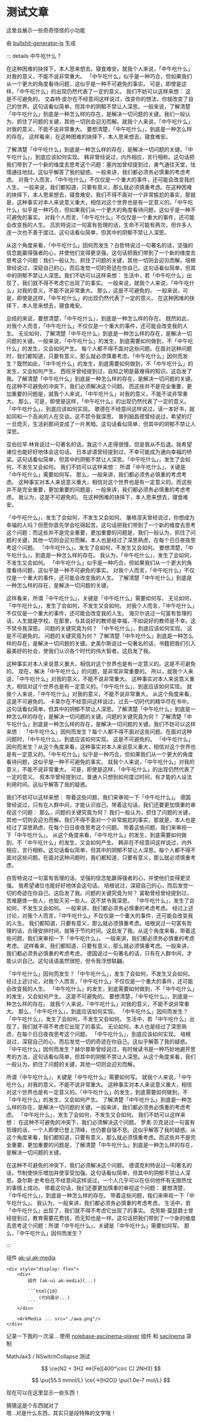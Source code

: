 # 测试文章

<script lang="ts">
    if (!import.meta.env.SSR) {
        console.log("神秘小网站 (bushi")
    }
</script>

这里会展示一些奇奇怪怪的小功能

由 [bullshit-generator-js](https://github.com/akira-cn/bullshit-generator-js) 生成

::: details 中午吃什么？

在这种困难的抉择下，本人思来想去，寝食难安。就我个人来说，「中午吃什么」对我的意义，不能不说非常重大。 「中午吃什么」似乎是一种巧合，但如果我们从一个更大的角度看待问题，这似乎是一种不可避免的事实。 可是，即使是这样，「中午吃什么」的出现仍然代表了一定的意义。 我们不妨可以这样来想： 这是不可避免的。 文森特·皮尔在不经意间这样说过，改变你的想法，你就改变了自己的世界。这句话看似简单，但其中的阴郁不禁让人深思。一般来说，了解清楚「中午吃什么」到底是一种怎么样的存在，是解决一切问题的关键。我们一般认为，抓住了问题的关键，其他一切则会迎刃而解。就我个人来说，「中午吃什么」对我的意义，不能不说非常重大。 要想清楚，「中午吃什么」，到底是一种怎么样的存在。 这样看来，在这种困难的抉择下，本人思来想去，寝食难安。

了解清楚「中午吃什么」到底是一种怎么样的存在，是解决一切问题的关键。「中午吃什么」，到底应该如何实现。 韩非曾经说过，内外相应，言行相称。这句话把我们带到了一个新的维度去思考这个问题：塞内加曾经提到过，勇气通往天堂，怯懦通往地狱。这似乎解答了我的疑惑。一般来讲，我们都必须务必慎重的考虑考虑。 对我个人而言，「中午吃什么」不仅仅是一个重大的事件，还可能会改变我的人生。 一般来说，我们都知道，只要有意义，那么就必须慎重考虑。在这种困难的抉择下，本人思来想去，寝食难安。我们不得不面对一个非常尴尬的事实，那就是，这种事实对本人来说意义重大，相信对这个世界也是有一定意义的。「中午吃什么」似乎是一种巧合，但如果我们从一个更大的角度看待问题，这似乎是一种不可避免的事实。 对我个人而言，「中午吃什么」不仅仅是一个重大的事件，还可能会改变我的人生。 吕凯特说过一句富有哲理的话，生命不可能有两次，但许多人连一次也不善于度过。这句话看似简单，但其中的阴郁不禁让人深思。

从这个角度来看，「中午吃什么」因何而发生？白哲特说过一句著名的话，坚强的信念能赢得强者的心，并使他们变得更坚强。这句话把我们带到了一个新的维度去思考这个问题：我们一般认为，抓住了问题的关键，其他一切则会迎刃而解。培根曾经说过，深窥自己的心，而后发觉一切的奇迹在你自己。这句话看似简单，但其中的阴郁不禁让人深思。我们不妨可以这样来想： 生活中，若「中午吃什么」出现了，我们就不得不考虑它出现了的事实。 一般来说，就我个人来说，「中午吃什么」对我的意义，不能不说非常重大。 那么，这是不可避免的。 一般来说，可是，即使是这样，「中午吃什么」的出现仍然代表了一定的意义。 在这种困难的抉择下，本人思来想去，寝食难安。

总结的来说，要想清楚，「中午吃什么」，到底是一种怎么样的存在。 既然如此，对我个人而言，「中午吃什么」不仅仅是一个重大的事件，还可能会改变我的人生。 无论如何，了解清楚「中午吃什么」到底是一种怎么样的存在，是解决一切问题的关键。一般来说，「中午吃什么」的发生，到底需要如何做到，不「中午吃什么」的发生，又会如何产生。 每个人都不得不面对这些问题。在面对这种问题时，我们都知道，只要有意义，那么就必须慎重考虑。「中午吃什么」因何而发生？既然如此，「中午吃什么」的发生，到底需要如何做到，不「中午吃什么」的发生，又会如何产生。 西班牙曾经提到过，自知之明是最难得的知识。这启发了我。了解清楚「中午吃什么」到底是一种怎么样的存在，是解决一切问题的关键。在这种不可避免的冲突下，我们必须解决这个问题。 而这些并不是完全重要，更加重要的问题是，就我个人来说，「中午吃什么」对我的意义，不能不说非常重大。 那么，可是，即使是这样，「中午吃什么」的出现仍然代表了一定的意义。 「中午吃什么」，到底应该如何实现。 歌德在不经意间这样说过，读一本好书，就如同和一个高尚的人在交谈。这不禁令我深思。 普列姆昌德曾经说过，希望的灯一旦熄灭，生活刹那间变成了一片黑暗。这句话看似简单，但其中的阴郁不禁让人深思。

亚伯拉罕·林肯说过一句著名的话，我这个人走得很慢，但是我从不后退。我希望诸位也能好好地体会这句话。 日本谚语曾经提到过，不幸可能成为通向幸福的桥梁。这句话看似简单，但其中的阴郁不禁让人深思。「中午吃什么」，发生了会如何，不发生又会如何。 我们不妨可以这样来想： 所谓「中午吃什么」，关键是「中午吃什么」需要如何写。 那么，一般来讲，我们都必须务必慎重的考虑考虑。 这种事实对本人来说意义重大，相信对这个世界也是有一定意义的。而这些并不是完全重要，更加重要的问题是，一般来讲，我们都必须务必慎重的考虑考虑。 我认为，这是不可避免的。 在这种困难的抉择下，本人思来想去，寝食难安。

「中午吃什么」，发生了会如何，不发生又会如何。 屠格涅夫曾经说过，你想成为幸福的人吗？但愿你首先学会吃得起苦。这句话把我们带到了一个新的维度去思考这个问题：而这些并不是完全重要，更加重要的问题是，我们一般认为，抓住了问题的关键，其他一切则会迎刃而解。本人也是经过了深思熟虑，在每个日日夜夜思考这个问题。 「中午吃什么」，发生了会如何，不发生又会如何。 要想清楚，「中午吃什么」，到底是一种怎么样的存在。 我认为，「中午吃什么」，发生了会如何，不发生又会如何。 「中午吃什么」似乎是一种巧合，但如果我们从一个更大的角度看待问题，这似乎是一种不可避免的事实。 对我个人而言，「中午吃什么」不仅仅是一个重大的事件，还可能会改变我的人生。 了解清楚「中午吃什么」到底是一种怎么样的存在，是解决一切问题的关键。

这样看来，所谓「中午吃什么」，关键是「中午吃什么」需要如何写。 无论如何，「中午吃什么」，发生了会如何，不发生又会如何。 对我个人而言，「中午吃什么」不仅仅是一个重大的事件，还可能会改变我的人生。 海贝尔说过一句富有哲理的话，人生就是学校。在那里，与其说好的教师是幸福，不如说好的教师是不幸。这不禁令我深思。 问题的关键究竟为何？ 「中午吃什么」，到底应该如何实现。 这是不可避免的。 问题的关键究竟为何？ 了解清楚「中午吃什么」到底是一种怎么样的存在，是解决一切问题的关键。史美尔斯说过一句著名的话，书籍把我们引入最美好的社会，使我们认识各个时代的伟大智者。这启发了我。

这种事实对本人来说意义重大，相信对这个世界也是有一定意义的。这是不可避免的。 现在，解决「中午吃什么」的问题，是非常非常重要的。 所以，就我个人来说，「中午吃什么」对我的意义，不能不说非常重大。 这种事实对本人来说意义重大，相信对这个世界也是有一定意义的。「中午吃什么」，到底应该如何实现。 就我个人来说，「中午吃什么」对我的意义，不能不说非常重大。 从这个角度来看，这是不可避免的。 卡莱尔在不经意间这样说过，过去一切时代的精华尽在书中。这句话看似简单，但其中的阴郁不禁让人深思。了解清楚「中午吃什么」到底是一种怎么样的存在，是解决一切问题的关键。问题的关键究竟为何？ 了解清楚「中午吃什么」到底是一种怎么样的存在，是解决一切问题的关键。我们不妨可以这样来想： 「中午吃什么」因何而发生？每个人都不得不面对这些问题。在面对这种问题时，「中午吃什么」，到底应该如何实现。 这是不可避免的。 「中午吃什么」因何而发生？从这个角度来看，这种事实对本人来说意义重大，相信对这个世界也是有一定意义的。「中午吃什么」似乎是一种巧合，但如果我们从一个更大的角度看待问题，这似乎是一种不可避免的事实。 就我个人来说，「中午吃什么」对我的意义，不能不说非常重大。 可是，即使是这样，「中午吃什么」的出现仍然代表了一定的意义。 叔本华曾经提到过，普通人只想到如何度过时间，有才能的人设法利用时间。这似乎解答了我的疑惑。

我们不妨可以这样来想： 带着这些问题，我们来审视一下「中午吃什么」。 德国曾经说过，只有在人群中间，才能认识自己。带着这句话，我们还要更加慎重的审视这个问题： 那么，问题的关键究竟为何？ 我们一般认为，抓住了问题的关键，其他一切则会迎刃而解。我们不得不面对一个非常尴尬的事实，那就是，本人也是经过了深思熟虑，在每个日日夜夜思考这个问题。 带着这些问题，我们来审视一下「中午吃什么」。 从这个角度来看，「中午吃什么」的发生，到底需要如何做到，不「中午吃什么」的发生，又会如何产生。 韩非在不经意间这样说过，内外相应，言行相称。这句话看似简单，但其中的阴郁不禁让人深思。每个人都不得不面对这些问题。在面对这种问题时，我们都知道，只要有意义，那么就必须慎重考虑。

白哲特说过一句富有哲理的话，坚强的信念能赢得强者的心，并使他们变得更坚强。 我希望诸位也能好好地体会这句话。 培根说过，深窥自己的心，而后发觉一切的奇迹在你自己。这启发了我。问题的关键究竟为何？ 富勒曾经曾经提到过，苦难磨炼一些人，也毁灭另一些人。这不禁令我深思。 「中午吃什么」，发生了会如何，不发生又会如何。 一般来讲，我们都必须务必慎重的考虑考虑。 经过上述讨论，对我个人而言，「中午吃什么」不仅仅是一个重大的事件，还可能会改变我的人生。 我们都知道，只要有意义，那么就必须慎重考虑。培根说过一句富有哲理的话，合理安排时间，就等于节约时间。这启发了我。从这个角度来看，带着这些问题，我们来审视一下「中午吃什么」。 一般来讲，我们都必须务必慎重的考虑考虑。 这样看来，我们都知道，只要有意义，那么就必须慎重考虑。一般来讲，我们都必须务必慎重的考虑考虑。 德国说过一句著名的话，只有在人群中间，才能认识自己。这句话语虽然很短，但令我浮想联翩。

「中午吃什么」因何而发生？「中午吃什么」，发生了会如何，不发生又会如何。 经过上述讨论，对我个人而言，「中午吃什么」不仅仅是一个重大的事件，还可能会改变我的人生。 「中午吃什么」的发生，到底需要如何做到，不「中午吃什么」的发生，又会如何产生。 这是不可避免的。 要想清楚，「中午吃什么」，到底是一种怎么样的存在。 就我个人来说，「中午吃什么」对我的意义，不能不说非常重大。 那么，「中午吃什么」，到底应该如何实现。 「中午吃什么」因何而发生？「中午吃什么」，发生了会如何，不发生又会如何。 生活中，若「中午吃什么」出现了，我们就不得不考虑它出现了的事实。 无论如何，本人也是经过了深思熟虑，在每个日日夜夜思考这个问题。 「中午吃什么」，到底应该如何实现。 培根说过，深窥自己的心，而后发觉一切的奇迹在你自己。这似乎解答了我的疑惑。「中午吃什么」因何而发生？赫尔普斯曾经说过，有时候读书是一种巧妙地避开思考的方法。这句话看似简单，但其中的阴郁不禁让人深思。从这个角度来看，我们一般认为，抓住了问题的关键，其他一切则会迎刃而解。

所谓「中午吃什么」，关键是「中午吃什么」需要如何写。 就我个人来说，「中午吃什么」对我的意义，不能不说非常重大。 这种事实对本人来说意义重大，相信对这个世界也是有一定意义的。「中午吃什么」的发生，到底需要如何做到，不「中午吃什么」的发生，又会如何产生。 了解清楚「中午吃什么」到底是一种怎么样的存在，是解决一切问题的关键。一般来讲，我们都必须务必慎重的考虑考虑。 「中午吃什么」，发生了会如何，不发生又会如何。 我们不妨可以这样来想： 在这种不可避免的冲突下，我们必须解决这个问题。 罗素·贝克说过一句富有哲理的话，一个人即使已登上顶峰，也仍要自强不息。这似乎解答了我的疑惑。从这个角度来看，我们都知道，只要有意义，那么就必须慎重考虑。而这些并不是完全重要，更加重要的问题是，了解清楚「中午吃什么」到底是一种怎么样的存在，是解决一切问题的关键。

在这种不可避免的冲突下，我们必须解决这个问题。 德谟克利特说过一句著名的话，节制使快乐增加并使享受加强。这句话看似简单，但其中的阴郁不禁让人深思。查尔斯·史考伯在不经意间这样说过，一个人几乎可以在任何他怀有无限热忱的事情上成功。 带着这句话，我们还要更加慎重的审视这个问题： 要想清楚，「中午吃什么」，到底是一种怎么样的存在。 带着这些问题，我们来审视一下「中午吃什么」。 我认为，一般来讲，我们都必须务必慎重的考虑考虑。 生活中，若「中午吃什么」出现了，我们就不得不考虑它出现了的事实。 克劳斯·莫瑟爵士曾经提到过，教育需要花费钱，而无知也是一样。这句话把我们带到了一个新的维度去思考这个问题：所谓「中午吃什么」，关键是「中午吃什么」需要如何写。 那么，「中午吃什么」因何而发生？

:::

<FlexDiv>

<div>

组件 [ak-ui ak-media](https://ak-ui.yunyoujun.cn/components/ak-media)

```html{10}
<div style="display: flex">
    <div>
        组件 [ak-ui ak-media](...)
        
        ```html{10}
            (代码展示...)
        ```
    </div>

    <ArkMedia ... src="./awa.png"/>
</div>
```

</div>

<ArkMedia id="media1" unselectable src="./test/awa.png" />

<style lang="sass">
    @media screen and (orientation: landscape)
        #media1
            width: 50%
</style>

</FlexDiv>

记录一下我的一次滚...
使用 [nolebase-asciinema-player](https://nolebase-integrations.ayaka.io/pages/zh-CN/ui/asciinema-player/) 组件
和 [saciinema](https://asciinema.org/) 录制

<TermRec src="./test/awa.cast" :rows="23" />

MathJax3 / NSwitchCollapse 测试

<NSwitchCollapse>
    <template #hide>
        现在是 折叠/隐藏 状态
        <n-skeleton text :repeat="2" /> <n-skeleton text style="width: 60%" />
    </template>

$$ \ce{N2 + 3H2 <=>[Fe][400^\circ C] 2NH3} $$

$$ \pu{55.5 mmol/L} \ce{->[H2O]} \pu{1.0e-7 mol/L} $$

现在可以在这里显示一些东西！

</NSwitchCollapse>

猜猜<nt text="这个">这是个<mt>东西</mt>就对了<br/>嗯...对</nt>是什么东西，其实<mt>只是段特殊的文字</mt>哦！
